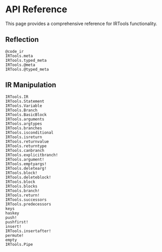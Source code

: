 # API Reference

This page provides a comprehensive reference for IRTools functionality.

## Reflection

```@docs
@code_ir
IRTools.meta
IRTools.typed_meta
IRTools.@meta
IRTools.@typed_meta
```

## IR Manipulation

```@docs
IRTools.IR
IRTools.Statement
IRTools.Variable
IRTools.Branch
IRTools.BasicBlock
IRTools.arguments
IRTools.argtypes
IRTools.branches
IRTools.isconditional
IRTools.isreturn
IRTools.returnvalue
IRTools.returntype
IRTools.canbranch
IRTools.explicitbranch!
IRTools.argument!
IRTools.emptyargs!
IRTools.deletearg!
IRTools.block!
IRTools.deleteblock!
IRTools.block
IRTools.blocks
IRTools.branch!
IRTools.return!
IRTools.successors
IRTools.predecessors
keys
haskey
push!
pushfirst!
insert!
IRTools.insertafter!
permute!
empty
IRTools.Pipe
```
